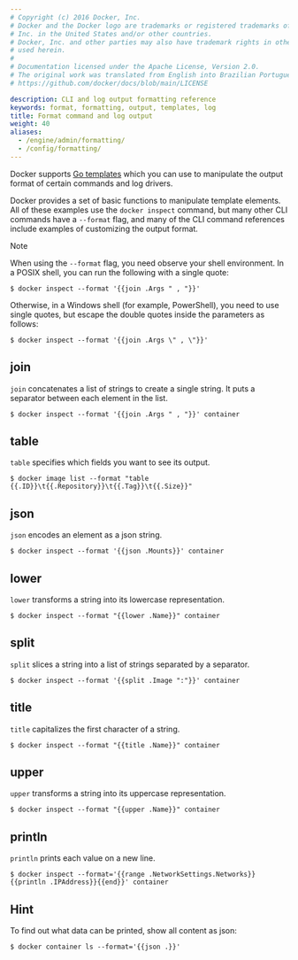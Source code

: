 ```yaml
---
# Copyright (c) 2016 Docker, Inc.
# Docker and the Docker logo are trademarks or registered trademarks of Docker,
# Inc. in the United States and/or other countries.
# Docker, Inc. and other parties may also have trademark rights in other terms
# used herein.
#
# Documentation licensed under the Apache License, Version 2.0.
# The original work was translated from English into Brazilian Portuguese.
# https://github.com/docker/docs/blob/main/LICENSE

description: CLI and log output formatting reference
keywords: format, formatting, output, templates, log
title: Format command and log output
weight: 40
aliases:
  - /engine/admin/formatting/
  - /config/formatting/
---
```

Docker supports [Go templates](https://golang.org/pkg/text/template/) which you
can use to manipulate the output format of certain commands and log drivers.

Docker provides a set of basic functions to manipulate template elements.
All of these examples use the `docker inspect` command, but many other CLI
commands have a `--format` flag, and many of the CLI command references
include examples of customizing the output format.

> [!NOTE]
>
> When using the `--format` flag, you need observe your shell environment.
> In a POSIX shell, you can run the following with a single quote:
>
> ```console
> $ docker inspect --format '{{join .Args " , "}}'
> ```
>
> Otherwise, in a Windows shell (for example, PowerShell), you need to use single quotes, but
> escape the double quotes inside the parameters as follows:
>
> ```console
> $ docker inspect --format '{{join .Args \" , \"}}'
> ```
>

## join

`join` concatenates a list of strings to create a single string.
It puts a separator between each element in the list.

```console
$ docker inspect --format '{{join .Args " , "}}' container
```

## table

`table` specifies which fields you want to see its output.

```console
$ docker image list --format "table {{.ID}}\t{{.Repository}}\t{{.Tag}}\t{{.Size}}"
```

## json

`json` encodes an element as a json string.

```console
$ docker inspect --format '{{json .Mounts}}' container
```

## lower

`lower` transforms a string into its lowercase representation.

```console
$ docker inspect --format "{{lower .Name}}" container
```

## split

`split` slices a string into a list of strings separated by a separator.

```console
$ docker inspect --format '{{split .Image ":"}}' container
```

## title

`title` capitalizes the first character of a string.

```console
$ docker inspect --format "{{title .Name}}" container
```

## upper

`upper` transforms a string into its uppercase representation.

```console
$ docker inspect --format "{{upper .Name}}" container
```

## println

`println` prints each value on a new line.

```console
$ docker inspect --format='{{range .NetworkSettings.Networks}}{{println .IPAddress}}{{end}}' container
```

## Hint

To find out what data can be printed, show all content as json:

```console
$ docker container ls --format='{{json .}}'
```
